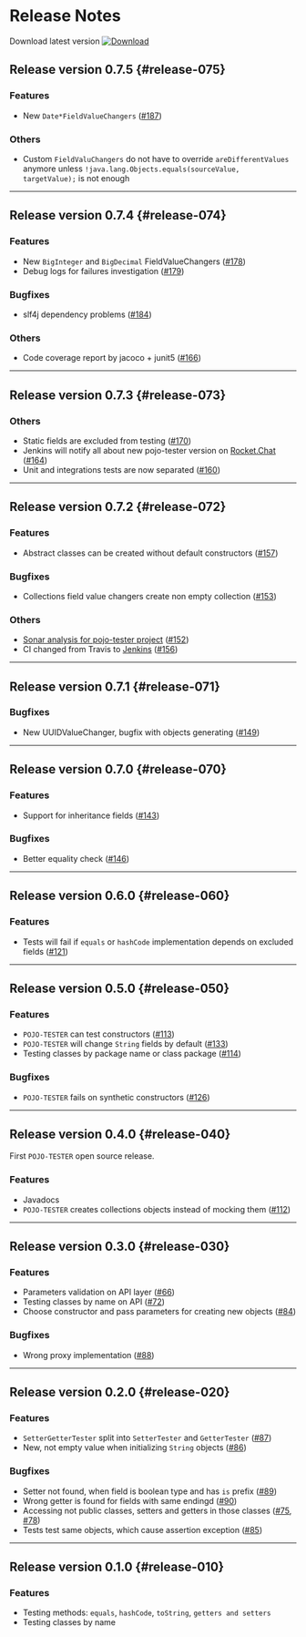 # Release Notes

Download latest version [ ![Download](https://api.bintray.com/packages/sta-szek/maven/pojo-tester/images/download.svg) ](https://bintray.com/sta-szek/maven/pojo-tester/_latestVersion)

## Release version 0.7.5 {#release-075}

### Features
* New `Date*FieldValueChangers` ([#187](https://github.com/sta-szek/pojo-tester/issues/187))

### Others
* Custom `FieldValuChangers` do not have to override `areDifferentValues` anymore unless `!java.lang.Objects.equals(sourceValue, targetValue);` is not enough


---

## Release version 0.7.4 {#release-074}

### Features
* New `BigInteger` and `BigDecimal` FieldValueChangers ([#178](https://github.com/sta-szek/pojo-tester/issues/178))
* Debug logs for failures investigation ([#179](https://github.com/sta-szek/pojo-tester/issues/179))

### Bugfixes
* slf4j dependency problems ([#184](https://github.com/sta-szek/pojo-tester/issues/184))

### Others
* Code coverage report by jacoco + junit5 ([#166](https://github.com/sta-szek/pojo-tester/issues/166))

---

## Release version 0.7.3 {#release-073}

### Others
* Static fields are excluded from testing ([#170](https://github.com/sta-szek/pojo-tester/issues/170))
* Jenkins will notify all about new pojo-tester version on [Rocket.Chat](http://chat.pojo.pl/channel/pojo-tester) ([#164](https://github.com/sta-szek/pojo-tester/issues/164)) 
* Unit and integrations tests are now separated ([#160](https://github.com/sta-szek/pojo-tester/issues/160))

---

## Release version 0.7.2 {#release-072}

### Features
* Abstract classes can be created without default constructors ([#157](https://github.com/sta-szek/pojo-tester/issues/157))

### Bugfixes
* Collections field value changers create non empty collection ([#153](https://github.com/sta-szek/pojo-tester/issues/153))

### Others
* [Sonar analysis for pojo-tester project](https://sonarqube.com/dashboard?id=pl.pojo%3Apojo-tester) ([#152](https://github.com/sta-szek/pojo-tester/issues/152)) 
* CI changed from Travis to [Jenkins](http://ci.pojo.pl/job/pojo-tester) ([#156](https://github.com/sta-szek/pojo-tester/issues/156)) 

---

## Release version 0.7.1 {#release-071}

### Bugfixes
* New UUIDValueChanger, bugfix with objects generating ([#149](https://github.com/sta-szek/pojo-tester/issues/149))

---

## Release version 0.7.0 {#release-070}

### Features
* Support for inheritance fields ([#143](https://github.com/sta-szek/pojo-tester/issues/143))

### Bugfixes
* Better equality check ([#146](https://github.com/sta-szek/pojo-tester/issues/146))

---

## Release version 0.6.0 {#release-060}

### Features
* Tests will fail if `equals` or `hashCode` implementation depends on excluded fields ([#121](https://github.com/sta-szek/pojo-tester/issues/121))

---

## Release version 0.5.0 {#release-050}

### Features
* `POJO-TESTER` can test constructors ([#113](https://github.com/sta-szek/pojo-tester/issues/113))
* `POJO-TESTER` will change `String` fields by default ([#133](https://github.com/sta-szek/pojo-tester/issues/133))
* Testing classes by package name or class package ([#114](https://github.com/sta-szek/pojo-tester/issues/114))

### Bugfixes
* `POJO-TESTER` fails on synthetic constructors ([#126](https://github.com/sta-szek/pojo-tester/issues/126)) 

---

## Release version 0.4.0 {#release-040}

First `POJO-TESTER` open source release.

### Features
* Javadocs
* `POJO-TESTER` creates collections objects instead of mocking them ([#112](https://github.com/sta-szek/pojo-tester/issues/112))

---

## Release version 0.3.0 {#release-030}

### Features
* Parameters validation on API layer ([#66](https://github.com/sta-szek/pojo-tester/issues/66))
* Testing classes by name on API ([#72](https://github.com/sta-szek/pojo-tester/issues/72))
* Choose constructor and pass parameters for creating new objects ([#84](https://github.com/sta-szek/pojo-tester/issues/84))

### Bugfixes
* Wrong proxy implementation ([#88](https://github.com/sta-szek/pojo-tester/issues/88)) 

---

## Release version 0.2.0 {#release-020}

### Features
* `SetterGetterTester` split into `SetterTester` and `GetterTester` ([#87](https://github.com/sta-szek/pojo-tester/issues/87))
* New, not empty value when initializing `String` objects ([#86](https://github.com/sta-szek/pojo-tester/issues/86))

### Bugfixes
* Setter not found, when field is boolean type and has `is` prefix ([#89](https://github.com/sta-szek/pojo-tester/issues/89)) 
* Wrong getter is found for fields with same endingd ([#90](https://github.com/sta-szek/pojo-tester/issues/90))
* Accessing not public classes, setters and getters in those classes ([#75](https://github.com/sta-szek/pojo-tester/issues/75), [#78](https://github.com/sta-szek/pojo-tester/issues/78))
* Tests test same objects, which cause assertion exception ([#85](https://github.com/sta-szek/pojo-tester/issues/85))

---

## Release version 0.1.0 {#release-010}

### Features
* Testing methods: `equals`, `hashCode`, `toString`, `getters and setters`
* Testing classes by name
